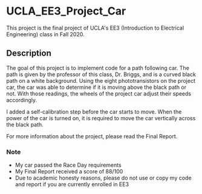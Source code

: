 # UCLA_EE3_Project_Car
This project is the final project of UCLA's EE3 (Introduction to Electrical Engineering) class in Fall 2020.

## Description
The goal of this project is to implement code for a path following car. The path is given by the professor of this class, Dr. Briggs, and is a curved black path on a white background. Using the eight phototransistors on the project car, the car was able to determine if it is moving above the black path or not. With those readings, the wheels of the project car adjust their speeds accordingly. 

I added a self-calibration step before the car starts to move. When the power of the car is turned on, it is required to move the car vertically across the black path.

For more information about the project, please read the Final Report. 

### Note
* My car passed the Race Day requirements
* My Final Report received a score of 88/100
* Due to academic honesty reasons, please do not use or copy my code and report if you are currently enrolled in EE3
